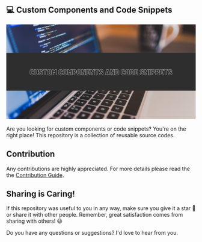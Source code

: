 ## :computer: Custom Components and Code Snippets

![Code Snippets Image](./banner.jpg)

Are you looking for custom components or code snippets? You're on the right place! This repository is a collection of reusable source codes.

## Contribution

Any contributions are highly appreciated. For more details please read the the [Contribution Guide](./CONTRIBUTING.md).

## Sharing is Caring!

If this repository was useful to you in any way, make sure you give it a star 🌟 or share it with other
people. Remember, great satisfaction comes from sharing with others! :smiley:

Do you have any questions or suggestions? I'd love to hear from you.

